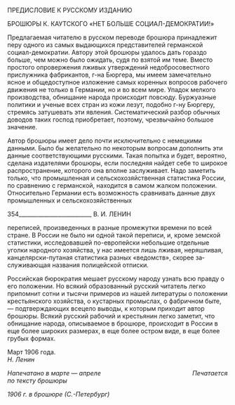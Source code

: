 ПРЕДИСЛОВИЕ К РУССКОМУ ИЗДАНИЮ

БРОШЮРЫ К. КАУТСКОГО «НЕТ БОЛЬШЕ СОЦИАЛ-ДЕМОКРАТИИ!»

Предлагаемая читателю в русском переводе брошюра принадлежит перу одного из самых выдающихся представителей германской социал-демократии. Автору этой бро­шюры удалось дать гораздо больше, чем можно было ожидать, судя по взятой им теме. Вместо простого опровержения лживых утверждений недобросовестного прислужника фабрикантов, г-на Бюргера, мы имеем замечательно ясное и общедоступное изложение самых коренных вопросов рабочего движения не только в Германии, но и во всем мире. Упадок мелкого производства, обнищание народа происходит повсюду. Буржуазные политики и ученые всех стран из кожи лезут, подобно г-ну Бюргеру, стремясь затуше­вать эти явления. Систематический разбор обычных доводов таких господ приобретает, поэтому, чрезвычайно большое значение.

Автор брошюры имеет дело почти исключительно с немецкими данными. Было бы желательно по некоторым вопросам дополнить эти данные соответствующими русски­ми. Такая попытка и будет, вероятно, сделана издателями брошюры, если последняя найдет себе то широкое распространение, которого она вполне заслуживает. Надо заме­тить только, что промышленная и сельскохозяйственная статистика России, по сравне­нию с германской, находится в самом жалком положении. Относительно Германии есть возможность сравнивать данные двух промышленных и сельскохозяйственных

  

354__________________________ В. И. ЛЕНИН

переписей, произведенных в разные промежутки времени по всей стране. В России не было ни одной такой переписи, и, кроме земской статистики, исследовавшей по-европейски небольшие отдельные уголки народного хозяйства, у нас имеется лишь лживая, неряшливая, канцелярски-путаная статистика разных «ведомств», скорее за­служивающая названия полицейской отписки.

Российская бюрократия мешает русскому народу узнать всю правду о его положе­нии. Но всякий образованный русский читатель легко припомнит сотни и тысячи при­меров из нашей литературы о положении крестьянского хозяйства, о кустарных про­мыслах, о фабричном быте, — подтверждающих всецело выводы, к которым приходит автор брошюры. Всякий русский рабочий и крестьянин легко заметит, что обнищание народа, описываемое в брошюре, происходит в России в еще более широких размерах, в еще более остром виде, в еще более грубых формах.

Март 1906 года.                                                                                                    _Н. Ленин_

_Напечатано в марте_ — _апреле                                                     Печатается по тексту брошюры_

_1906 г. в брошюре (С.-Петербург)_
